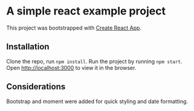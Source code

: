 # A simple react example project

This project was bootstrapped with [Create React App](https://github.com/facebook/create-react-app).

## Installation

Clone the repo, run `npm install`. Run the project by running `npm start`. Open [http://localhost:3000](http://localhost:3000) to view it in the browser.

## Considerations

Bootstrap and moment were added for quick styling and date formatting.
